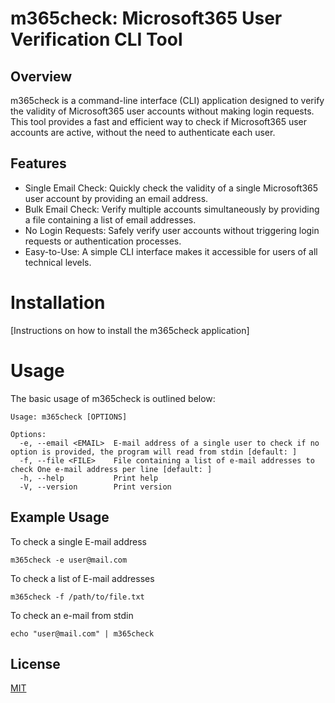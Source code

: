 # m365check: Microsoft365 User Verification CLI Tool

## Overview
m365check is a command-line interface (CLI) application designed to verify the validity of Microsoft365 user accounts without making login requests. This tool provides a fast and efficient way to check if Microsoft365 user accounts are active, without the need to authenticate each user.

## Features
- Single Email Check: Quickly check the validity of a single Microsoft365 user account by providing an email address.
- Bulk Email Check: Verify multiple accounts simultaneously by providing a file containing a list of email addresses.
- No Login Requests: Safely verify user accounts without triggering login requests or authentication processes.
- Easy-to-Use: A simple CLI interface makes it accessible for users of all technical levels.


# Installation
[Instructions on how to install the m365check application]

# Usage
The basic usage of m365check is outlined below:

```
Usage: m365check [OPTIONS]

Options:
  -e, --email <EMAIL>  E-mail address of a single user to check if no option is provided, the program will read from stdin [default: ]
  -f, --file <FILE>    File containing a list of e-mail addresses to check One e-mail address per line [default: ]
  -h, --help           Print help
  -V, --version        Print version
```

## Example Usage

To check a single E-mail address

```
m365check -e user@mail.com
```

To check a list of E-mail addresses

```
m365check -f /path/to/file.txt
```

To check an e-mail from stdin

```
echo "user@mail.com" | m365check
```

## License
[MIT](https://choosealicense.com/licenses/mit/)

